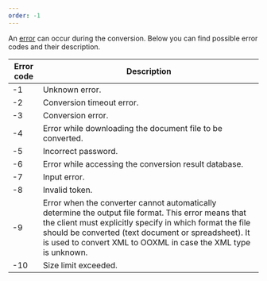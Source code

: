 ```yaml
---
order: -1
---
```


An [error](../Response/index.md#error) can occur during the conversion. Below you can find possible error codes and their description.

| Error code | Description                                                                                                                                                                                                                                                                               |
| ---------- | ----------------------------------------------------------------------------------------------------------------------------------------------------------------------------------------------------------------------------------------------------------------------------------------- |
| -1         | Unknown error.                                                                                                                                                                                                                                                                            |
| -2         | Conversion timeout error.                                                                                                                                                                                                                                                                 |
| -3         | Conversion error.                                                                                                                                                                                                                                                                         |
| -4         | Error while downloading the document file to be converted.                                                                                                                                                                                                                                |
| -5         | Incorrect password.                                                                                                                                                                                                                                                                       |
| -6         | Error while accessing the conversion result database.                                                                                                                                                                                                                                     |
| -7         | Input error.                                                                                                                                                                                                                                                                              |
| -8         | Invalid token.                                                                                                                                                                                                                                                                            |
| -9         | Error when the converter cannot automatically determine the output file format. This error means that the client must explicitly specify in which format the file should be converted (text document or spreadsheet). It is used to convert XML to OOXML in case the XML type is unknown. |
| -10        | Size limit exceeded.                                                                                                                                                                                                                                                                      |
